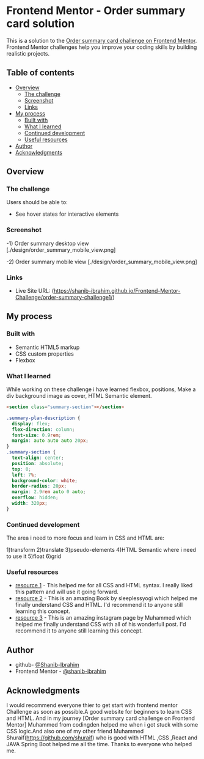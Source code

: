 # Frontend Mentor - Order summary card solution

This is a solution to the [Order summary card challenge on Frontend Mentor](https://www.frontendmentor.io/challenges/order-summary-component-QlPmajDUj). Frontend Mentor challenges help you improve your coding skills by building realistic projects.

## Table of contents

- [Overview](#overview)
  - [The challenge](#the-challenge)
  - [Screenshot](#screenshot)
  - [Links](#links)
- [My process](#my-process)
  - [Built with](#built-with)
  - [What I learned](#what-i-learned)
  - [Continued development](#continued-development)
  - [Useful resources](#useful-resources)
- [Author](#author)
- [Acknowledgments](#acknowledgments)


## Overview

### The challenge

Users should be able to:

- See hover states for interactive elements

### Screenshot

-1) Order summary desktop view
    [./design/order_summary_mobile_view.png]

-2) Order summary mobile view
    [./design/order_summary_mobile_view.png]



### Links

- Live Site URL: (https://shanib-ibrahim.github.io/Frontend-Mentor-Challenge/order-summary-challenge1/)

## My process

### Built with

- Semantic HTML5 markup
- CSS custom properties
- Flexbox

### What I learned

While working on these challenge i have learned flexbox, positions, Make a div background image as cover, HTML Semantic element.

```html
<section class="summary-section"></section>
```
```css
.summary-plan-description {
  display: flex;
  flex-direction: column;
  font-size: 0.9rem;
  margin: auto auto auto 20px;
}
.summary-section {
  text-align: center;
  position: absolute;
  top: 0;
  left: 7%;
  background-color: white;
  border-radius: 20px;
  margin: 2.9rem auto 0 auto;
  overflow: hidden;
  width: 320px;
}
```


### Continued development

The area i need to more focus and learn in CSS and HTML are:

 1)transform
 2)translate
 3)pseudo-elements
 4)HTML Semantic where i need to use it
 5)float
 6)grid


### Useful resources

- [resource 1](https://developer.mozilla.org/en-US/) - This helped me for all CSS and HTML syntax. I really liked this pattern and will use it going forward.
- [resource 2](https://www.instagram.com/sleeplessyogi/?hl=en) - This is an amazing Book by sleeplessyogi which helped me finally understand CSS and HTML. I'd recommend it to anyone still learning this concept.
- [resource 3](https://www.instagram.com/codingden/?hl=en) - This is an amazing instagram page by Muhammed which helped me finally understand CSS with all of his wonderfull post. I'd recommend it to anyone still learning this concept.

## Author

- github- [@Shanib-Ibrahim](https://github.com/shanib-ibrahim)
- Frontend Mentor - [@shanib-ibrahim](https://www.frontendmentor.io/profile/shanib-ibrahim)


## Acknowledgments

I would recommend everyone thier to get start with frontend mentor Challenge as soon as possible.A good website for beginners to learn CSS and HTML. And in my journey [Order summary card challenge on Frontend Mentor]  Muhammed from codingden helped me when i got stuck with some CSS logic.And also one of my other friend Muhammed Shuraif(https://github.com/shuraif) who is good with HTML ,CSS ,React and JAVA Spring Boot helped me all the time. Thanks to everyone who helped me.
